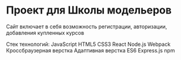 # Проект для Школы модельеров

Сайт включает в себя возможность регистрации, авторизации, добавления купленных курсов

Стек технологий:
JavaScript
HTML5
CSS3
React
Node.js
Webpack
Кроссбраузерная верстка
Адаптивная верстка
ES6
Express.js
npm